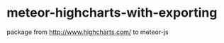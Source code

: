 meteor-highcharts-with-exporting
================================

package from http://www.highcharts.com/ to meteor-js
